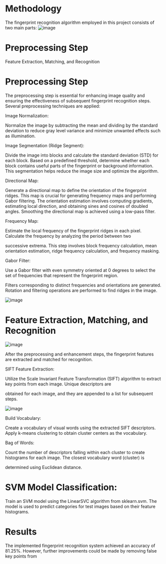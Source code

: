 # Methodology
The fingerprint recognition algorithm employed in this project consists of two main parts:
![image](https://github.com/Mini-Project-1-Hybrid-Image/Fingerprint-matching-and-Recognition-using-/assets/49596777/a2c4cee9-1d95-416d-b060-eb5789d28ea0)



# Preprocessing Step
Feature Extraction, Matching, and Recognition

# Preprocessing Step
The preprocessing step is essential for enhancing image quality and ensuring the effectiveness of subsequent fingerprint recognition steps. Several preprocessing techniques are applied:

Image Normalization:

Normalize the image by subtracting the mean and dividing by the standard deviation to reduce gray level variance and minimize unwanted effects such as illumination.

Image Segmentation (Ridge Segment):

Divide the image into blocks and calculate the standard deviation (STD) for each block. Based on a predefined threshold, determine whether each block contains useful parts of the fingerprint or background information. This segmentation helps reduce the image size and optimize the algorithm.

Directional Map: 

Generate a directional map to define the orientation of the fingerprint ridges. This map is crucial for generating frequency maps and performing Gabor filtering. The orientation estimation involves computing gradients, estimating local direction, and obtaining sines and cosines of doubled angles. Smoothing the directional map is achieved using a low-pass filter.

Frequency Map: 

Estimate the local frequency of the fingerprint ridges in each pixel. Calculate the frequency by analyzing the period between two 

successive extrema. This step involves block frequency calculation, mean orientation estimation, ridge frequency calculation, and frequency masking.

Gabor Filter: 

Use a Gabor filter with even symmetry oriented at 0 degrees to select the set of frequencies that represent the fingerprint region.

Filters corresponding to distinct frequencies and orientations are generated. Rotation and filtering operations are performed to find ridges in the image.

![image](https://github.com/Mini-Project-1-Hybrid-Image/Fingerprint-matching-and-Recognition-using-/assets/49596777/252aac34-5898-40f0-b4a2-dd7958307cd5)


# Feature Extraction, Matching, and Recognition

![image](https://github.com/Mini-Project-1-Hybrid-Image/Fingerprint-matching-and-Recognition-using-/assets/49596777/e14de6cd-e847-4e26-90b9-31052a3459cd)

After the preprocessing and enhancement steps, the fingerprint features are extracted and matched for recognition.

SIFT Feature Extraction:

Utilize the Scale Invariant Feature Transformation (SIFT) algorithm to extract key points from each image. Unique descriptors are 

obtained for each image, and they are appended to a list for subsequent steps.

![image](https://github.com/Mini-Project-1-Hybrid-Image/Fingerprint-matching-and-Recognition-using-/assets/49596777/0f76bfd2-78cc-4c42-af03-25bd1ea98fcd)


Build Vocabulary: 

Create a vocabulary of visual words using the extracted SIFT descriptors. Apply k-means clustering to obtain cluster centers as the vocabulary.

Bag of Words:

Count the number of descriptors falling within each cluster to create histograms for each image. The closest vocabulary word (cluster) is 

determined using Euclidean distance.

# SVM Model Classification: 

Train an SVM model using the LinearSVC algorithm from sklearn.svm. The model is used to predict categories for test images based on their feature histograms.

# Results
The implemented fingerprint recognition system achieved an accuracy of 81.25%. However, further improvements could be made by removing false key points from
